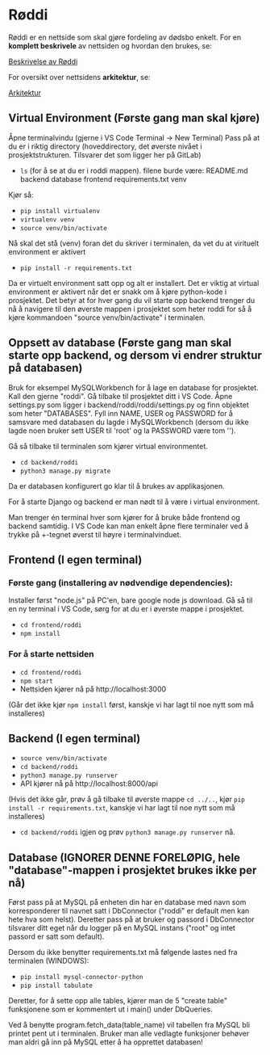 # Røddi
Røddi er en nettside som skal gjøre fordeling av dødsbo enkelt. For en **komplett beskrivele** av nettsiden og hvordan den brukes, se:

[Beskrivelse av Røddi](https://gitlab.stud.idi.ntnu.no/tdt4140/landsby-2/gruppe-33/roddi/-/blob/MDdocumentation/RODDI.md) 

For oversikt over nettsidens **arkitektur**, se:

[Arkitektur](https://gitlab.stud.idi.ntnu.no/tdt4140/landsby-2/gruppe-33/roddi/-/wikis/Arkitekturdiagram-for-R%C3%B8ddi)

## Virtual Environment (Første gang man skal kjøre)
Åpne terminalvindu (gjerne i VS Code Terminal -> New Terminal)
Pass på at du er i riktig directory (hoveddirectory, det øverste nivået i prosjektstrukturen. Tilsvarer det som ligger her på GitLab)
- `ls` (for å se at du er i roddi mappen). filene burde være:  README.md    backend     database    frontend    requirements.txt    venv

Kjør så:
- `pip install virtualenv`
- `virtualenv venv`
- `source venv/bin/activate`

Nå skal det stå (venv) foran det du skriver i terminalen, da vet du at virituelt environment er aktivert
- `pip install -r requirements.txt`

Da er virtuelt environment satt opp og alt er installert.
Det er viktig at virtual environment er aktivert når det er snakk om å kjøre python-kode i prosjektet.
Det betyr at for hver gang du vil starte opp backend trenger du nå å navigere til den øverste mappen i prosjektet som heter roddi for så å kjøre kommandoen "source venv/bin/activate" i terminalen.

## Oppsett av database (Første gang man skal starte opp backend, og dersom vi endrer struktur på databasen)

Bruk for eksempel MySQLWorkbench for å lage en database for prosjektet. Kall den gjerne "roddi".
Gå tilbake til prosjektet ditt i VS Code.
Åpne settings.py som ligger i backend/roddi/roddi/settings.py og finn objektet som heter "DATABASES".
Fyll inn NAME, USER og PASSWORD for å samsvare med databasen du lagde i MySQLWorkbench (dersom du ikke lagde noen bruker sett USER til 'root' og la PASSWORD være tom '').

Gå så tilbake til terminalen som kjører virtual environmentet.
- `cd backend/roddi`
- `python3 manage.py migrate`

Da er databasen konfigurert go klar til å brukes av applikasjonen.

For å starte Django og backend er man nødt til å være i virtual environment.

Man trenger én terminal hver som kjører for å bruke både frontend og backend samtidig. I VS Code kan man enkelt åpne flere terminaler ved å trykke på +-tegnet øverst til høyre i terminalvinduet.

## Frontend (I egen terminal)

### Første gang (installering av nødvendige dependencies):
Installer først "node.js" på PC'en, bare google node js download.
Gå så til en ny terminal i VS Code, sørg for at du er i øverste mappe i prosjektet.
- `cd frontend/roddi`
- `npm install`

### For å starte nettsiden
- `cd frontend/roddi`
- `npm start`
- Nettsiden kjører nå på http://localhost:3000

(Går det ikke kjør `npm install` først, kanskje vi har lagt til noe nytt som må installeres)

## Backend (I egen terminal)

- `source venv/bin/activate`
- `cd backend/roddi`
- `python3 manage.py runserver`
- API kjører nå på http://localhost:8000/api

(Hvis det ikke går, prøv å gå tilbake til øverste mappe `cd ../..`, kjør `pip install -r requirements.txt`, kanskje vi har lagt til noe nytt som må installeres)
- `cd backend/roddi` igjen og prøv `python3 manage.py runserver` nå.


## Database (IGNORER DENNE FORELØPIG, hele "database"-mappen i prosjektet brukes ikke per nå)

Først pass på at MySQL på enheten din har en database med navn som korresponderer til navnet satt
i DbConnector ("roddi" er default men kan hete hva som helst). Deretter pass på at bruker og passord i DbConnector tilsvarer ditt eget når du logger på en MySQL instans ("root" og intet passord er satt som default).

Dersom du ikke benytter requirements.txt må følgende lastes ned fra terminalen (WINDOWS):
- `pip install mysql-connector-python`
- `pip install tabulate`

Deretter, for å sette opp alle tables, kjører man de 5 "create table" funksjonene som er kommentert ut i
main() under DbQueries.

Ved å benytte program.fetch_data(table_name) vil tabellen fra MySQL bli printet pent ut i terminalen. Bruker man alle vedlagte funksjoner behøver man aldri gå inn på MySQL etter å ha opprettet databasen!


